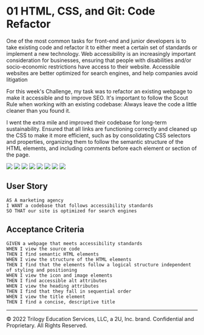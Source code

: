 # 01 HTML, CSS, and Git: Code Refactor

One of the most common tasks for front-end and junior developers is to take existing code and refactor it to either meet a certain set of standards or implement a new technology. Web accessibility is an increasingly important consideration for businesses, ensuring that people with disabilities and/or socio-economic restrictions have access to their website. Accessible websites are better optimized for search engines, and help companies avoid litigation

For this week's Challenge, my task was to refactor an existing webpage to make it accessible and to improve SEO. It's important to follow the Scout Rule when working with an existing codebase: Always leave the code a little cleaner than you found it. 

I went the extra mile and improved their codebase for long-term sustainability. Ensured that all links are functioning correctly and cleaned up the CSS to make it more efficient, such as by consolidating CSS selectors and properties, organizing them to follow the semantic structure of the HTML elements, and including comments before each element or section of the page.

<img src="./assests/images/Screen Shot 1.png" />
<img src="./images/Screen Shot 2022-06-15 at 8.25.41 PM.png" />
<img src="./images/Screen Shot 2022-06-15 at 8.25.53 PM.png" />
<img src="./images/Screen Shot 2022-06-15 at 8.26.05 PM.png" />
<img src="./images/Screen Shot 2022-06-15 at 8.26.19 PM.png" />
<img src="./images/Screen Shot 2022-06-15 at 8.26.30 PM.png" />
<img src="./images/Screen Shot 2022-06-15 at 8.26.45 PM.png" />
<img src="./images/Screen Shot 2022-06-15 at 8.26.55 PM.png" />

## User Story

```
AS A marketing agency
I WANT a codebase that follows accessibility standards
SO THAT our site is optimized for search engines
```

## Acceptance Criteria

```
GIVEN a webpage that meets accessibility standards
WHEN I view the source code
THEN I find semantic HTML elements
WHEN I view the structure of the HTML elements
THEN I find that the elements follow a logical structure independent of styling and positioning
WHEN I view the icon and image elements
THEN I find accessible alt attributes
WHEN I view the heading attributes
THEN I find that they fall in sequential order
WHEN I view the title element
THEN I find a concise, descriptive title
```

- - -
© 2022 Trilogy Education Services, LLC, a 2U, Inc. brand. Confidential and Proprietary. All Rights Reserved.
